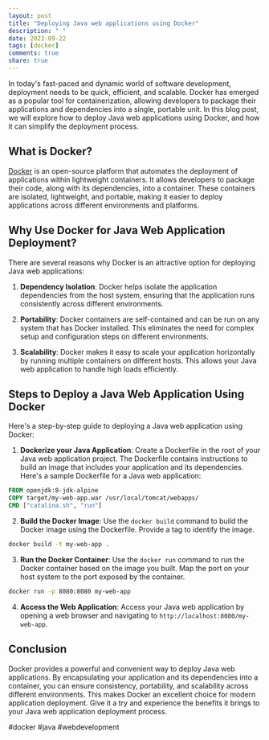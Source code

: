 ```yaml
---
layout: post
title: "Deploying Java web applications using Docker"
description: " "
date: 2023-09-22
tags: [docker]
comments: true
share: true
---
```


In today's fast-paced and dynamic world of software development, deployment needs to be quick, efficient, and scalable. Docker has emerged as a popular tool for containerization, allowing developers to package their applications and dependencies into a single, portable unit. In this blog post, we will explore how to deploy Java web applications using Docker, and how it can simplify the deployment process.

## What is Docker?

[Docker](https://www.docker.com/) is an open-source platform that automates the deployment of applications within lightweight containers. It allows developers to package their code, along with its dependencies, into a container. These containers are isolated, lightweight, and portable, making it easier to deploy applications across different environments and platforms.

## Why Use Docker for Java Web Application Deployment?

There are several reasons why Docker is an attractive option for deploying Java web applications:

1. **Dependency Isolation**: Docker helps isolate the application dependencies from the host system, ensuring that the application runs consistently across different environments.

2. **Portability**: Docker containers are self-contained and can be run on any system that has Docker installed. This eliminates the need for complex setup and configuration steps on different environments.

3. **Scalability**: Docker makes it easy to scale your application horizontally by running multiple containers on different hosts. This allows your Java web application to handle high loads efficiently.

## Steps to Deploy a Java Web Application Using Docker

Here's a step-by-step guide to deploying a Java web application using Docker:

1. **Dockerize your Java Application**: Create a Dockerfile in the root of your Java web application project. The Dockerfile contains instructions to build an image that includes your application and its dependencies. Here's a sample Dockerfile for a Java web application:

```Dockerfile
FROM openjdk:8-jdk-alpine
COPY target/my-web-app.war /usr/local/tomcat/webapps/
CMD ["catalina.sh", "run"]
```

2. **Build the Docker Image**: Use the `docker build` command to build the Docker image using the Dockerfile. Provide a tag to identify the image.

```bash
docker build -t my-web-app .
```

3. **Run the Docker Container**: Use the `docker run` command to run the Docker container based on the image you built. Map the port on your host system to the port exposed by the container.

```bash
docker run -p 8080:8080 my-web-app
```

4. **Access the Web Application**: Access your Java web application by opening a web browser and navigating to `http://localhost:8080/my-web-app`.

## Conclusion

Docker provides a powerful and convenient way to deploy Java web applications. By encapsulating your application and its dependencies into a container, you can ensure consistency, portability, and scalability across different environments. This makes Docker an excellent choice for modern application deployment. Give it a try and experience the benefits it brings to your Java web application deployment process.

#docker #java #webdevelopment